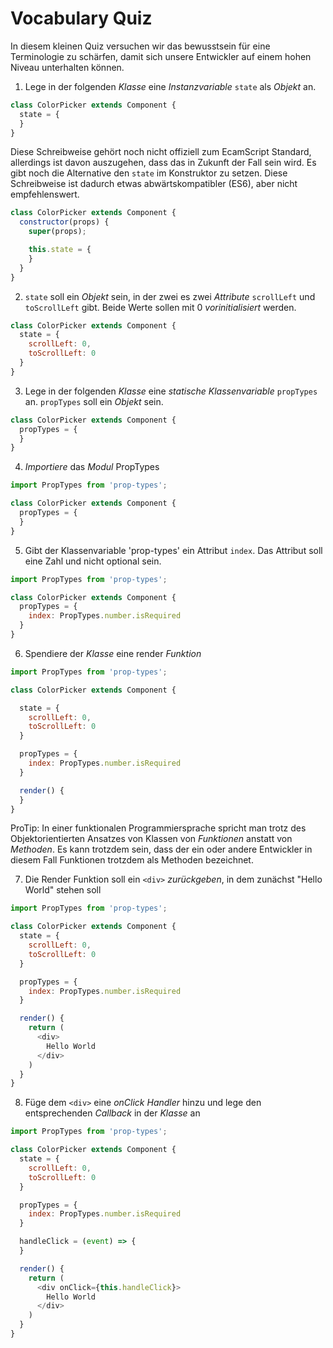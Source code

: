 # Vocabulary Quiz

In diesem kleinen Quiz versuchen wir das bewusstsein für eine Terminologie zu schärfen, damit sich unsere Entwickler auf einem hohen Niveau unterhalten können.

1. Lege in der folgenden _Klasse_ eine _Instanzvariable_ `state` als _Objekt_ an.

```js
class ColorPicker extends Component {
  state = {
  }
}
```

Diese Schreibweise gehört noch nicht offiziell zum EcamScript Standard, allerdings ist davon auszugehen, dass das in Zukunft der Fall sein wird. Es gibt noch die Alternative den `state` im Konstruktor zu setzen. Diese Schreibweise ist dadurch etwas abwärtskompatibler (ES6), aber nicht empfehlenswert.

```js
class ColorPicker extends Component {
  constructor(props) {
    super(props);

    this.state = {
    }
  }
}
```

2. `state` soll ein _Objekt_ sein, in der zwei es zwei _Attribute_ `scrollLeft` und `toScrollLeft` gibt. Beide Werte sollen mit 0 _vorinitialisiert_ werden.

```js
class ColorPicker extends Component {
  state = {
    scrollLeft: 0,
    toScrollLeft: 0
  }
}
```

3. Lege in der folgenden _Klasse_ eine _statische Klassenvariable_ `propTypes` an. `propTypes` soll ein _Objekt_ sein.

```js
class ColorPicker extends Component {
  propTypes = {
  }
}
```

4. _Importiere_ das _Modul_ PropTypes

```js
import PropTypes from 'prop-types';

class ColorPicker extends Component {
  propTypes = {
  }
}
```

5. Gibt der Klassenvariable 'prop-types' ein Attribut `index`. Das Attribut soll eine Zahl und nicht optional sein.

```js
import PropTypes from 'prop-types';

class ColorPicker extends Component {
  propTypes = {
    index: PropTypes.number.isRequired
  }
}
```

6. Spendiere der _Klasse_ eine render _Funktion_

```js
import PropTypes from 'prop-types';

class ColorPicker extends Component {

  state = {
    scrollLeft: 0,
    toScrollLeft: 0
  }

  propTypes = {
    index: PropTypes.number.isRequired
  }

  render() {
  }
}
```

ProTip: In einer funktionalen Programmiersprache spricht man trotz des Objektorientierten Ansatzes von Klassen von _Funktionen_ anstatt von _Methoden_. Es kann trotzdem sein, dass der ein oder andere Entwickler in diesem Fall Funktionen trotzdem als Methoden bezeichnet.

7. Die Render Funktion soll ein `<div>` _zurückgeben_, in dem zunächst "Hello World" stehen soll

```js
import PropTypes from 'prop-types';

class ColorPicker extends Component {
  state = {
    scrollLeft: 0,
    toScrollLeft: 0
  }

  propTypes = {
    index: PropTypes.number.isRequired
  }

  render() {
    return (
      <div>
        Hello World
      </div>
    )
  }
}
```

8. Füge dem `<div>` eine _onClick Handler_ hinzu und lege den entsprechenden _Callback_ in der _Klasse_ an

```js
import PropTypes from 'prop-types';

class ColorPicker extends Component {
  state = {
    scrollLeft: 0,
    toScrollLeft: 0
  }

  propTypes = {
    index: PropTypes.number.isRequired
  }

  handleClick = (event) => {
  }

  render() {
    return (
      <div onClick={this.handleClick}>
        Hello World
      </div>
    )
  }
}
```

